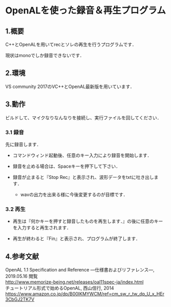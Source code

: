 ﻿# OpenALを使った録音＆再生プログラム
## 1.概要

C++とOpenALを用いてrecとソレの再生を行うプログラムです．

現状はmonoでしか録音できないです．


## 2.環境

VS community 2017のVC++とOpenAL最新版を用いています．

## 3.動作

ビルドして、マイクなりなんなりを接続し、実行ファイルを回してください．

### 3.1 録音

先に録音します．

- コマンドウィンド起動後、任意のキー入力により録音を開始します．

- 録音を止める場合は、Spaceキーを押下して下さい．

- 録音が止まると『Stop Rec』と表示され、波形データをtxtに吐き出します．

	- wavの出力を出来る様に今後変更するのが目標です．

### 3.2 再生

- 再生は『何かキーを押すと録音したものを再生します．』の後に任意のキーを入力すると再生されます．

- 再生が終わると『Fin』と表示され、プログラムが終了します．



## 4.参考文献

OpenAL 1.1 Specification and Reference —仕様書およびリファレンス—, 2019.05.16 閲覧  
<http://www.memorize-being.net/releases/oal11spec-ja/index.html>  
チュートリアル形式で始めるOpenAL, 西山信行, 2014  <https://www.amazon.co.jp/dp/B00IKMYWCM/ref=cm_sw_r_tw_dp_U_x_HEr3CbGJ2TK7V>
